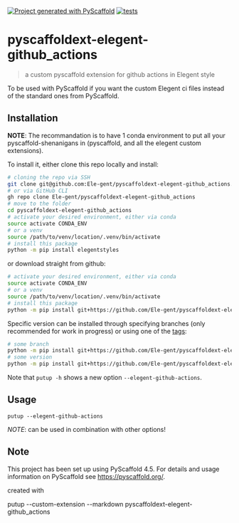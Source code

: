 [![Project generated with PyScaffold](https://img.shields.io/badge/-PyScaffold-005CA0?logo=pyscaffold)](https://pyscaffold.org/)
[![tests](https://github.com/Ele-gent/pyscaffoldext-elegent-github_actions/actions/workflows/ci.yml/badge.svg)](https://github.com/Ele-gent/pyscaffoldext-elegent-github_actions/actions/workflows/ci.yml)

# pyscaffoldext-elegent-github_actions

> a custom pyscaffold extension for github actions in Elegent style

To be used with PyScaffold if you want the custom Elegent ci files instead of the standard ones from PyScaffold.

## Installation

**NOTE**:
The recommandation is to have 1 conda environment to put all your pyscaffold-shenanigans in (pyscaffold, and all the elegent custom extensions).

To install it, either clone this repo locally and install:

```bash
# cloning the repo via SSH
git clone git@github.com:Ele-gent/pyscaffoldext-elegent-github_actions.git
# or via GitHub CLI
gh repo clone Ele-gent/pyscaffoldext-elegent-github_actions
# move to the folder
cd pyscaffoldext-elegent-github_actions
# activate your desired environment, either via conda
source activate CONDA_ENV
# or a venv
source /path/to/venv/location/.venv/bin/activate
# install this package
python -m pip install elegentstyles
```

or download straight from github:

```bash
# activate your desired environment, either via conda
source activate CONDA_ENV
# or a venv
source /path/to/venv/location/.venv/bin/activate
# install this package
python -m pip install git+https://github.com/Ele-gent/pyscaffoldext-elegent-github_actions.git
```

Specific version can be installed through specifying branches (only recommended for work in progress) or using one of the [tags](https://github.com/Ele-gent/pyscaffoldext-elegent-github_actions/tags):
```bash
# some branch
python -m pip install git+https://github.com/Ele-gent/pyscaffoldext-elegent-github_actions.git@hotfix-feature-xxx
# some version
python -m pip install git+https://github.com/Ele-gent/pyscaffoldext-elegent-github_actions.git@v1.0.0
```

Note that `putup -h` shows a new option `--elegent-github-actions`.

## Usage

```shell
putup --elegent-github-actions
```

*NOTE*: can be used in combination with other options!

<!-- pyscaffold-notes -->

## Note

This project has been set up using PyScaffold 4.5. For details and usage
information on PyScaffold see https://pyscaffold.org/.

created with

putup --custom-extension --markdown pyscaffoldext-elegent-github_actions
